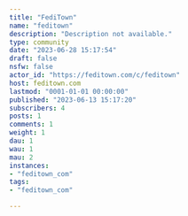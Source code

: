```yaml
---
title: "FediTown" 
name: "feditown"
description: "Description not available."
type: community
date: "2023-06-28 15:17:54"
draft: false
nsfw: false
actor_id: "https://feditown.com/c/feditown"
host: feditown.com
lastmod: "0001-01-01 00:00:00"
published: "2023-06-13 15:17:20"
subscribers: 4
posts: 1
comments: 1
weight: 1
dau: 1
wau: 1
mau: 2
instances:
- "feditown_com"
tags: 
- "feditown_com"

---
```

